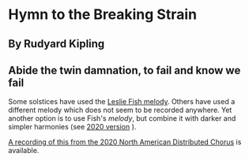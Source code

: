 #  Hymn to the Breaking Strain
## By Rudyard Kipling
## Abide the twin damnation, to fail and know we fail

Some solstices have used the [Leslie Fish melody](https://www.youtube.com/watch?v=57LxbIBcTjE).  Others have used a different melody which does not seem to be recorded anywhere.  Yet another option is to use Fish's *melody*, but combine it with darker and simpler harmonies (see [2020 version](../Hymn-Breaking-Strain-2020.mp3) ).

[A recording of this from the 2020 North American Distributed Chorus](https://www.jefftk.com/solstice-2020/07-breaking-strain---bitter-wind--2020-12-20-020459.mp3) is available.